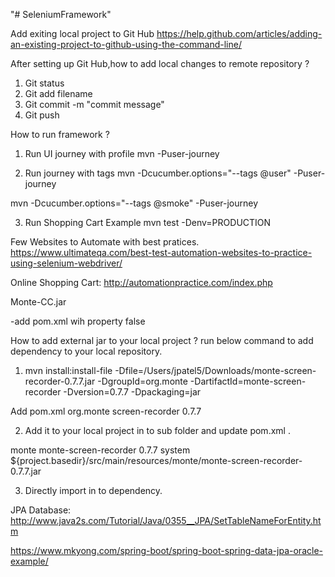 "# SeleniumFramework" 

Add exiting local project to Git Hub
https://help.github.com/articles/adding-an-existing-project-to-github-using-the-command-line/

After setting up Git Hub,how to add local changes to remote repository ?

1. Git status
2. Git add filename
3. Git commit -m "commit message"
4. Git push

How to run framework ?
1. Run UI journey with profile
mvn -Puser-journey

2. Run journey with tags
mvn -Dcucumber.options="--tags @user" -Puser-journey

mvn -Dcucumber.options="--tags @smoke" -Puser-journey


3. Run Shopping Cart Example
mvn test -Denv=PRODUCTION

Few Websites to Automate with best pratices.
https://www.ultimateqa.com/best-test-automation-websites-to-practice-using-selenium-webdriver/

Online Shopping Cart:
http://automationpractice.com/index.php

Monte-CC.jar

-add pom.xml wih property <headlessAwtWidgets>false</headlessAwtWidgets>

How to add external jar to your local project ?
run below command to add dependency to your local repository.

1. mvn install:install-file -Dfile=/Users/jpatel5/Downloads/monte-screen-recorder-0.7.7.jar -DgroupId=org.monte -DartifactId=monte-screen-recorder -Dversion=0.7.7  -Dpackaging=jar
<!-- https://mvnrepository.com/artifact/org.monte/screen-recorder -->
Add pom.xml
<dependency>
    <groupId>org.monte</groupId>
    <artifactId>screen-recorder</artifactId>
    <version>0.7.7</version>
</dependency>

2. Add it to your local project in to sub folder and update pom.xml .
 <dependency>
            <groupId>monte</groupId>
            <artifactId>monte-screen-recorder</artifactId>
            <version>0.7.7</version>
            <scope>system</scope>
            <systemPath>${project.basedir}/src/main/resources/monte/monte-screen-recorder-0.7.7.jar</systemPath>
        </dependency>

 3. Directly import in to dependency.


 JPA Database:
 http://www.java2s.com/Tutorial/Java/0355__JPA/SetTableNameForEntity.htm

 https://www.mkyong.com/spring-boot/spring-boot-spring-data-jpa-oracle-example/

